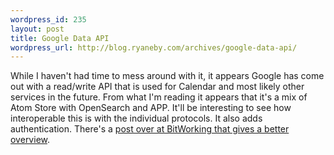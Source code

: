 ```yaml
--- 
wordpress_id: 235
layout: post
title: Google Data API
wordpress_url: http://blog.ryaneby.com/archives/google-data-api/
---
```

While I haven't had time to mess around with it, it appears Google has come out with a read/write API that is used for Calendar and most likely other services in the future. From what I'm reading it appears that it's a mix of Atom Store with OpenSearch and APP. It'll be interesting to see how interoperable this is with the individual protocols. It also adds authentication. There's a <a href="http://bitworking.org/news/Google_Data_APIs_Protocol">post over at BitWorking that gives a better overview</a>.
